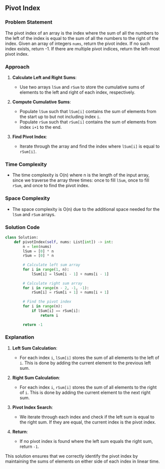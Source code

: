 ## Pivot Index

### Problem Statement

The pivot index of an array is the index where the sum of all the numbers to the left of the index is equal to the sum of all the numbers to the right of the index. Given an array of integers `nums`, return the pivot index. If no such index exists, return -1. If there are multiple pivot indices, return the left-most pivot index.

### Approach

1. **Calculate Left and Right Sums**:
   - Use two arrays `lSum` and `rSum` to store the cumulative sums of elements to the left and right of each index, respectively.
   
2. **Compute Cumulative Sums**:
   - Populate `lSum` such that `lSum[i]` contains the sum of elements from the start up to but not including index `i`.
   - Populate `rSum` such that `rSum[i]` contains the sum of elements from index `i+1` to the end.

3. **Find Pivot Index**:
   - Iterate through the array and find the index where `lSum[i]` is equal to `rSum[i]`.

### Time Complexity

- The time complexity is O(n) where n is the length of the input array, since we traverse the array three times: once to fill `lSum`, once to fill `rSum`, and once to find the pivot index.

### Space Complexity

- The space complexity is O(n) due to the additional space needed for the `lSum` and `rSum` arrays.

### Solution Code

```python
class Solution:
    def pivotIndex(self, nums: List[int]) -> int:
        n = len(nums)
        lSum = [0] * n
        rSum = [0] * n
        
        # Calculate left sum array
        for i in range(1, n):
            lSum[i] = lSum[i - 1] + nums[i - 1]
        
        # Calculate right sum array
        for i in range(n - 2, -1, -1):
            rSum[i] = rSum[i + 1] + nums[i + 1]
        
        # Find the pivot index
        for i in range(n):
            if lSum[i] == rSum[i]:
                return i
                
        return -1
```

### Explanation

1. **Left Sum Calculation**:
   - For each index `i`, `lSum[i]` stores the sum of all elements to the left of `i`. This is done by adding the current element to the previous left sum.
   
2. **Right Sum Calculation**:
   - For each index `i`, `rSum[i]` stores the sum of all elements to the right of `i`. This is done by adding the current element to the next right sum.

3. **Pivot Index Search**:
   - We iterate through each index and check if the left sum is equal to the right sum. If they are equal, the current index is the pivot index.

4. **Return**:
   - If no pivot index is found where the left sum equals the right sum, return `-1`.

This solution ensures that we correctly identify the pivot index by maintaining the sums of elements on either side of each index in linear time.
